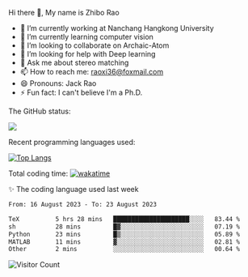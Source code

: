 Hi there 👋, My name is Zhibo Rao
- 🔭 I’m currently working at Nanchang Hangkong University
- 🌱 I’m currently learning computer vision
- 👯 I’m looking to collaborate on Archaic-Atom
- 🤔 I’m looking for help with Deep learning
- 💬 Ask me about stereo matching
- 📫 How to reach me: raoxi36@foxmail.com
- 😄 Pronouns: Jack Rao
- ⚡ Fun fact: I can't believe I'm a Ph.D.

The GitHub status:

![](https://github-readme-stats.vercel.app/api?username=ZhiboRao)

Recent programming languages used:

[![Top Langs](https://github-readme-stats.vercel.app/api/top-langs/?username=ZhiboRao&layout=compact)](https://github.com/anuraghazra/github-readme-stats)

Total coding time: [![wakatime](https://wakatime.com/badge/user/51ec5ec7-4742-4243-9eea-732ade32c0b7.svg)](https://wakatime.com/@51ec5ec7-4742-4243-9eea-732ade32c0b7)

✨ The coding language used last week 
<!--START_SECTION:waka-->

```txt
From: 16 August 2023 - To: 23 August 2023

TeX          5 hrs 28 mins   █████████████████████░░░░   83.44 %
sh           28 mins         █▓░░░░░░░░░░░░░░░░░░░░░░░   07.19 %
Python       23 mins         █▒░░░░░░░░░░░░░░░░░░░░░░░   05.89 %
MATLAB       11 mins         ▓░░░░░░░░░░░░░░░░░░░░░░░░   02.81 %
Other        2 mins          ░░░░░░░░░░░░░░░░░░░░░░░░░   00.64 %
```

<!--END_SECTION:waka-->

![Visitor Count](https://profile-counter.glitch.me/Raohaocheng/count.svg)
